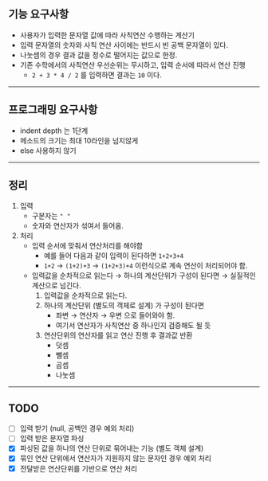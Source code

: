 ## 기능 요구사항
- 사용자가 입력한 문자열 값에 따라 사칙연산 수행하는 계산기
- 입력 문자열의 숫자와 사칙 연산 사이에는 반드시 빈 공백 문자열이 있다.
- 나눗셈의 경우 결과 값을 정수로 떨어지는 값으로 한정.
- 기존 수학에서의 사칙연산 우선순위는 무시하고, 입력 순서에 따라서 연산 진행
  - `2 + 3 * 4 / 2` 를 입력하면 결과는 `10` 이다.
---
## 프로그래밍 요구사항
- indent depth 는 1단계
- 메소드의 크기는 최대 10라인을 넘지않게
- else 사용하지 않기
---
## 정리
1. 입력
   - 구분자는 `" "`
   - 숫자와 연산자가 섞여서 들어옴.
2. 처리
   - 입력 순서에 맞춰서 연산처리를 해야함
     - 예를 들어 다음과 같이 입력이 된다하면 `1+2+3+4`
     - `1+2` → `(1+2)+3` → `(1+2+3)+4` 이런식으로 계속 연산이 처리되어야 함.
   - 입력값을 순차적으로 읽는다 → 하나의 계산단위가 구성이 된다면 → 실질적인 계산으로 넘긴다.
     1. 입력값을 순차적으로 읽는다.
     2. 하나의 계산단위 (별도의 객체로 설계) 가 구성이 된다면
        - 좌변 → 연산자 → 우변 으로 들어와야 함.
        - 여기서 연산자가 사칙연산 중 하나인지 검증해도 될 듯
     3. 연산단위의 연산자를 읽고 연산 진행 후 결과값 반환
        - 덧셈
        - 뺄셈
        - 곱셉
        - 나눗셈
---
## TODO
- [ ] 입력 받기 (null, 공백인 경우 예외 처리)
- [ ] 입력 받은 문자열 파싱
- [x] 파싱된 값을 하나의 연산 단위로 묶어내는 기능 (별도 객체 설계)
- [x] 묶인 연산 단위에서 연산자가 지원하지 않는 문자인 경우 예외 처리
- [x] 전달받은 연산단위를 기반으로 연산 처리